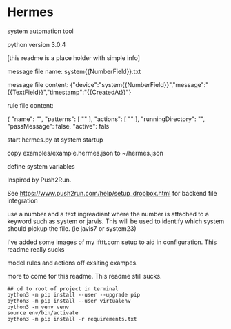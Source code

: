 # Hermes
system automation tool

python version 3.0.4


[this readme is a place holder with simple info]


message file name: system{{NumberField}}.txt

message file content: {"device":"system{{NumberField}}","message":"{{TextField}}","timestamp":"{{CreatedAt}}"}

rule file content:

{
  "name": "",
  "patterns": [
    ""
  ],
  "actions": [
    ""
  ],
  "runningDirectory": "",
  "passMessage": false,
  "active": fals


start hermes.py at system startup

copy examples/example.hermes.json to ~/hermes.json

define system variables

Inspired by Push2Run.

See https://www.push2run.com/help/setup_dropbox.html for backend file integration

use a number and a text ingreadiant where the number is attached to a keyword such as system or jarvis. This will be used to identify which system should pickup the file. (ie javis7 or system23)

I've added some images of my ifttt.com setup to aid in configuration. This readme really sucks

model rules and actions off exsiting exampes.

more to come for this readme. This readme still sucks.




```shell
## cd to root of project in terminal
python3 -m pip install --user --upgrade pip
python3 -m pip install --user virtualenv
python3 -m venv venv
source env/bin/activate
python3 -m pip install -r requirements.txt
```
